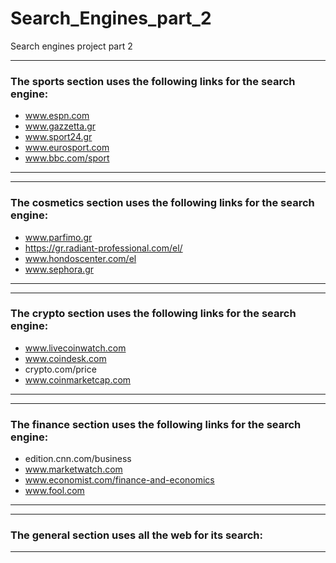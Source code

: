 # Search_Engines_part_2
Search engines project part 2

---

### __The sports section uses the following links for the search engine:__
- www.espn.com
- www.gazzetta.gr
- www.sport24.gr
- www.eurosport.com
- www.bbc.com/sport

---
---

### __The cosmetics section uses the following links for the search engine:__
- www.parfimo.gr
- https://gr.radiant-professional.com/el/
- www.hondoscenter.com/el
- www.sephora.gr

---
---

### __The crypto section uses the following links for the search engine:__
- www.livecoinwatch.com
- www.coindesk.com
- crypto.com/price
- www.coinmarketcap.com

---
---

### __The finance section uses the following links for the search engine:__
- edition.cnn.com/business
- www.marketwatch.com
- www.economist.com/finance-and-economics
- www.fool.com

---
---

### __The general section uses all the web for its search:__

---
